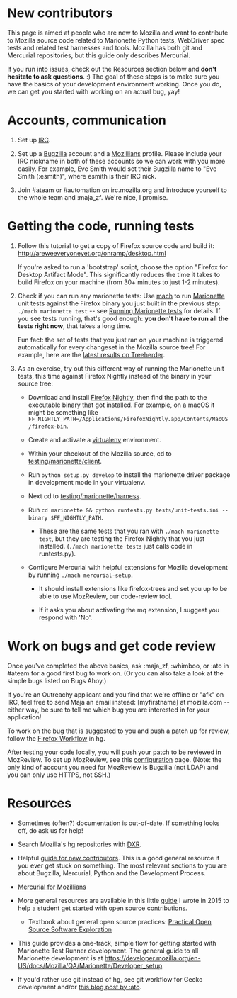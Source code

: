New contributors
================

This page is aimed at people who are new to Mozilla and want to contribute
to Mozilla source code related to Marionette Python tests, WebDriver
spec tests and related test harnesses and tools. Mozilla has both
git and Mercurial repositories, but this guide only describes Mercurial.

If you run into issues, check out the Resources section below and
**don't hesitate to ask questions**. :) The goal of these steps is
to make sure you have the basics of your development environment
working. Once you do, we can get you started with working on an
actual bug, yay!


Accounts, communication
=======================

  1. Set up [IRC].

  2. Set up a [Bugzilla] account and a [Mozillians] profile.
     Please include your IRC nickname in both of these accounts
     so we can work with you more easily. For example, Eve Smith
     would set their Bugzilla name to "Eve Smith (:esmith)", where
     esmith is their IRC nick.

  3. Join #ateam or #automation on irc.mozilla.org and introduce
     yourself to the whole team and :maja_zf. We're nice, I promise.

[IRC]: https://developer.mozilla.org/en-US/docs/Mozilla/QA/Getting_Started_with_IRC
[Bugzilla]: https://bugzilla.mozilla.org/
[Mozillians]: https://mozillians.org/


Getting the code, running tests
===============================

  1. Follow this tutorial to get a copy of Firefox source code and
     build it: http://areweeveryoneyet.org/onramp/desktop.html

     If you're asked to run a 'bootstrap' script, choose the option
     "Firefox for Desktop Artifact Mode".  This significantly
     reduces the time it takes to build Firefox on your machine
     (from 30+ minutes to just 1-2 minutes).

  2. Check if you can run any marionette tests: Use [mach] to run
     [Marionette] unit tests against the Firefox binary you just
     built in the previous step: `./mach marionette test` -- see
     [Running Marionette tests] for details.  If you see tests
     running, that's good enough: **you don't have to run all the
     tests right now**, that takes a long time.

     Fun fact: the set of tests that you just ran on your machine is
     triggered automatically for every changeset in the Mozilla source
     tree!  For example, here are the [latest results on Treeherder].

  3. As an exercise, try out this different way of running the
     Marionette unit tests, this time against Firefox Nightly
     instead of the binary in your source tree:

     * Download and install [Firefox Nightly], then find
       the path to the executable binary that got installed.
       For example, on a macOS it might be something like
       `FF_NIGHTLY_PATH=/Applications/FirefoxNightly.app/Contents/MacOS/firefox-bin`.

     * Create and activate a [virtualenv] environment.

     * Within your checkout of the Mozilla source, cd to
       [testing/marionette/client].

     * Run `python setup.py develop` to install the marionette
       driver package in development mode in your virtualenv.

     * Next cd to [testing/marionette/harness].

     * Run `cd marionette && python runtests.py tests/unit-tests.ini
       --binary $FF_NIGHTLY_PATH`.

       * These are the same tests that you ran with `./mach
         marionette test`, but they are testing the Firefox Nightly
         that you just installed.  (`./mach marionette tests`
         just calls code in runtests.py).

     * Configure Mercurial with helpful extensions for Mozilla
       development by running `./mach mercurial-setup`.

       * It should install extensions like firefox-trees and set
         you up to be able to use MozReview, our code-review tool.

       * If it asks you about activating the mq extension, I suggest
         you respond with 'No'.

[mach]: https://developer.mozilla.org/en-US/docs/Mozilla/Developer_guide/mach
[Marionette]: ../README.md
[Running Marionette tests]: https://developer.mozilla.org/en-US/docs/Mozilla/QA/Marionette/Running_Tests
[latest results on Treeherder]: https://treeherder.mozilla.org/#/jobs?repo=mozilla-inbound&filter-job_type_symbol=Mn
[Firefox Nightly]: https://nightly.mozilla.org/
[virtualenv]: https://www.dabapps.com/blog/introduction-to-pip-and-virtualenv-python/
[testing/marionette/client]: https://dxr.mozilla.org/mozilla-central/source/testing/marionette/client
[testing/marionette/harness]: https://dxr.mozilla.org/mozilla-central/source/testing/marionette/harness


Work on bugs and get code review
================================

Once you've completed the above basics, ask :maja_zf, :whimboo,
or :ato in #ateam for a good first bug to work on.  (Or you can
also take a look at the simple bugs listed on Bugs Ahoy.)

If you're an Outreachy applicant and you find that we're offline or
"afk" on IRC, feel free to send Maja an email instead: [myfirstname]
at mozilla.com -- either way, be sure to tell me which bug you are
interested in for your application!

To work on the bug that is suggested to you and push a patch up
for review, follow the [Firefox Workflow] in hg.

After testing your code locally, you will push your patch to be
reviewed in MozReview.  To set up MozReview, see this [configuration]
page.  (Note: the only kind of account you need for MozReview is
Bugzilla (not LDAP) and you can only use HTTPS, not SSH.)

[Firefox Workflow]: https://mozilla-version-control-tools.readthedocs.org/en/latest/hgmozilla/firefoxworkflow.html
[configuration]: https://mozilla-version-control-tools.readthedocs.org/en/latest/mozreview/install-mercurial.html#configuring-mercurial-to-use-mozreview


Resources
=========

  * Sometimes (often?) documentation is out-of-date.  If something looks
    off, do ask us for help!

  * Search Mozilla's hg repositories with [DXR].

  * Helpful [guide for new contributors].  This is a good general
    resource if you ever get stuck on something.  The most relevant
    sections to you are about Bugzilla, Mercurial, Python and the
    Development Process.

  * [Mercurial for Mozillians]

  * More general resources are available in this little [guide] I wrote
    in 2015 to help a student get started with open source contributions.

    * Textbook about general open source practices: [Practical
      Open Source Software Exploration]

  * This guide provides a one-track, simple flow for getting
    started with Marionette Test Runner development.
    The general guide to all Marionette development is at
    https://developer.mozilla.org/en-US/docs/Mozilla/QA/Marionette/Developer_setup.

  * If you'd rather use git instead of hg, see git workflow for
    Gecko development and/or [this blog post by :ato].

[DXR]: https://dxr.mozilla.org/
[guide for new contributors]: https://ateam-bootcamp.readthedocs.org/en/latest/guide/index.html#new-contributor-guide
[Mercurial for Mozillians]: https://mozilla-version-control-tools.readthedocs.org/en/latest/hgmozilla/index.html
[guide]: https://gist.github.com/mjzffr/d2adef328a416081f543
[Practical Open Source Software Exploration]: https://quaid.fedorapeople.org/TOS/Practical_Open_Source_Software_Exploration/html/index.html
[git workflow for Gecko development]: https://github.com/glandium/git-cinnabar/wiki/Mozilla:-A-git-workflow-for-Gecko-development
[this blog post by :ato]: https://sny.no/2016/03/geckogit
